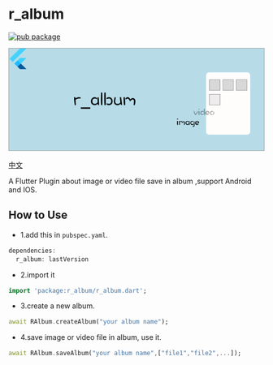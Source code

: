 # r_album
[![pub package](https://img.shields.io/pub/v/r_album.svg)](https://pub.dartlang.org/packages/r_album)

![](screen/r_album.png)

[中文](README_CN.md)

A  Flutter Plugin about image or video file save in album ,support Android and IOS.


## How to Use

- 1.add this in `pubspec.yaml`.

```dart
dependencies:
  r_album: lastVersion

```

- 2.import it

```dart
import 'package:r_album/r_album.dart';
```

- 3.create a new album.

```dart
await RAlbum.createAlbum("your album name");
```

- 4.save image or video file in album, use it.

```dart
await RAlbum.saveAlbum("your album name",["file1","file2",...]);
```

